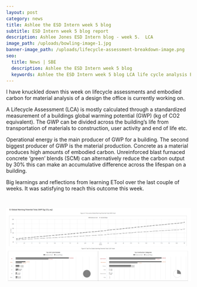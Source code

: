 ```yaml
---
layout: post
category: news
title: Ashlee the ESD Intern week 5 blog
subtitle: ESD Intern week 5 blog report
description: Ashlee Jones ESD Intern blog - week 5.  LCA
image_path: /uploads/bowling-image-1.jpg
banner-image_path: /uploads/lifecycle-assessment-breakdown-image.png
seo:
  title: News | SBE
  description: Ashlee the ESD Intern week 5 blog
  keywords: Ashlee the ESD Intern week 5 blog LCA life cycle analysis Etool
---
```

I have knuckled down this week on lifecycle assessments and embodied carbon for material analysis of a design the office is currently working on.

A Lifecycle Assessment (LCA) is mostly calculated through a standardized measurement of a buildings global warming potential (GWP) (kg of CO2 equivalent). The GWP can be divided across the building’s life from transportation of materials to construction, user activity and end of life etc.

Operational energy is the main producer of GWP for a building. The second biggest producer of GWP is the material production. Concrete as a material produces high amounts of embodied carbon. Unreinforced blast furnaced concrete ‘green’ blends (SCM) can alternatively reduce the carbon output by 30% this can make an accumulative difference across the lifespan on a building.

Big learnings and reflections from learning ETool over the last couple of weeks. It was satisfying to reach this outcome this week.

&nbsp;

![](/uploads/image-1-1.png)
